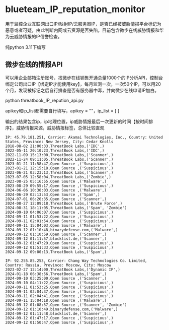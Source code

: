 # blueteam_IP_reputation_monitor
用于监控企业互联网出口IP/映射IP/云服务器IP，是否已经被威胁情报平台标记为恶意或者可疑，由此判断内网或云资源是否失陷，目前包含微步在线威胁情报和华为云威胁情报的IP信誉检查。

纯python 3.11下编写

## 微步在线的情报API

可以用企业邮箱注册账号，找微步在线销售开通总量1000个的IP分析API，控制台绑定公司出口IP【绑定IP才能使用key】，每月监测一次，一次50个IP，可以用20个月，发现被标记之后自行排查是否有服务器中毒，并向微步在线申请IP加白。

python threatbook_IP_repution_api.py

apikey和ip_list都需要自行填写，apikey = ""，ip_list = [ ]

输出的结果包含ip，ip地理位置，ip威胁情报最后一次更新的时间【按时间排序】，威胁情报来源，威胁情报标签，总体比较直观
```
IP: 45.79.181.251, Carrier: Akamai Technologies, Inc., Country: United States, Province: New Jersey, City: Cedar Knolls
2018-08-02 21:00:33,ThreatBook Labs,('IDC',)
2022-05-11 20:10:23,ThreatBook Labs,('IDC',)
2022-11-09 15:13:00,ThreatBook Labs,('Scanner',)
2022-11-24 09:11:05,ThreatBook Labs,('Scanner',)
2023-01-21 11:58:47,Open Source ,('Suspicious',)
2023-01-21 12:15:18,Open Source ,('Suspicious',)
2023-06-21 03:23:13,ThreatBook Labs,('Scanner',)
2023-07-05 12:58:04,ThreatBook Labs,('Zombie',)
2023-08-25 05:16:55,Open Source ,('Malware',)
2023-08-29 09:55:17,Open Source ,('Suspicious',)
2024-06-06 10:30:03,Open Source ,('Malware',)
2024-06-29 02:13:53,Open Source ,('Spam',)
2024-07-01 06:26:35,Open Source ,('Scanner',)
2024-08-27 12:09:18,ThreatBook Labs,('Brute Force',)
2024-08-31 18:11:05,ThreatBook Labs,('Spam', 'Zombie')
2024-09-10 04:06:07,Open Source ,('Suspicious',)
2024-09-11 01:53:22,Open Source ,('Suspicious',)
2024-09-11 02:01:54,Open Source ,('Suspicious',)
2024-09-11 15:04:03,Open Source ,('Malware',)
2024-09-12 01:10:48,binarydefense.com,('Malware',)
2024-09-12 01:10:59,Open Source ,('Scanner',)
2024-09-12 01:11:57,blocklist.de,('Scanner',)
2024-09-12 01:47:29,Open Source ,('Suspicious',)
2024-09-12 01:51:33,Open Source ,('Suspicious',)
2024-09-12 09:00:13,ThreatBook Labs,('Spam',)

IP: 92.255.85.253, Carrier: Chang Way Technologies Co. Limited, Country: Russia, Province: Moscow, City: Moscow
2023-02-27 12:14:00,ThreatBook Labs,('Dynamic IP',)
2024-01-18 06:38:56,ThreatBook Labs,('Spam',)
2024-09-10 03:25:00,Open Source ,('Scanner',)
2024-09-10 04:11:22,Open Source ,('Suspicious',)
2024-09-11 01:53:25,Open Source ,('Suspicious',)
2024-09-11 02:04:37,Open Source ,('Suspicious',)
2024-09-11 02:04:41,Open Source ,('Suspicious',)
2024-09-11 15:04:18,Open Source ,('Malware',)
2024-09-12 01:08:57,Open Source ,('Scanner', 'Zombie')
2024-09-12 01:10:49,binarydefense.com,('Malware',)
2024-09-12 01:11:48,blocklist.de,('Scanner',)
2024-09-12 01:47:17,Open Source ,('Suspicious',)
2024-09-12 01:50:47,Open Source ,('Suspicious',)
```
